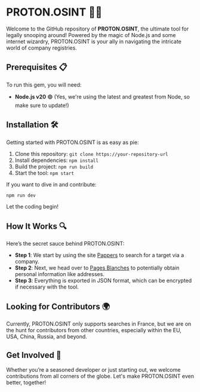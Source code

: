 # PROTON.OSINT 🕵️‍♂️

Welcome to the GitHub repository of **PROTON.OSINT**, the ultimate tool for legally snooping around! Powered by the magic of Node.js and some internet wizardry, PROTON.OSINT is your ally in navigating the intricate world of company registries.

## Prerequisites 📋

To run this gem, you will need:
- **Node.js v20** 🟢 (Yes, we're using the latest and greatest from Node, so make sure to update!)

## Installation 🛠️

Getting started with PROTON.OSINT is as easy as pie:
1. Clone this repository: `git clone https://your-repository-url`
2. Install dependencies: `npm install`
3. Build the project: `npm run build`
4. Start the tool: `npm start`

If you want to dive in and contribute:
```bash
npm run dev
```
Let the coding begin!

## How It Works 🔍

Here’s the secret sauce behind PROTON.OSINT:
- **Step 1**: We start by using the site [Pappers](https://www.pappers.fr) to search for a target via a company.
- **Step 2**: Next, we head over to [Pages Blanches](https://www.pagesjaunes.fr/pagesblanches) to potentially obtain personal information like addresses.
- **Step 3**: Everything is exported in JSON format, which can be encrypted if necessary with the tool.

## Looking for Contributors 🌍

Currently, PROTON.OSINT only supports searches in France, but we are on the hunt for contributors from other countries, especially within the EU, USA, China, Russia, and beyond.

## Get Involved 🚀

Whether you’re a seasoned developer or just starting out, we welcome contributions from all corners of the globe. Let's make PROTON.OSINT even better, together!